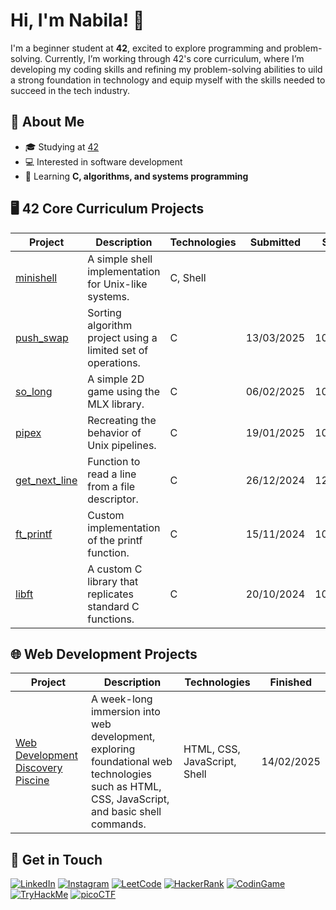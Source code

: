# Hi, I'm Nabila! 👋  
I'm a beginner student at **42**, excited to explore programming and problem-solving. Currently, I’m working through 42's core curriculum, where I’m developing my coding skills and refining my problem-solving abilities to uild a strong foundation in technology and equip myself with the skills needed to succeed in the tech industry.

##  📖  About Me  
- 🎓 Studying at [42](https://www.42.fr) 
- 💻 Interested in software development  
- 🌱 Learning **C, algorithms, and systems programming**  

##  🖥️  42 Core Curriculum Projects

| Project       | Description                                                | Technologies | Submitted  | Score     |
|--------------------|------------------------------------------------------------|--------------|----------------|-----------|
| [minishell](https://github.com/nabilac27/minishell)   | A simple shell implementation for Unix-like systems.      | C, Shell     |       |         |
| [push_swap](https://github.com/nabilac27/push_swap)   | Sorting algorithm project using a limited set of operations. | C            | 13/03/2025     | 100/125   |
| [so_long](https://github.com/nabilac27/so_long)       | A simple 2D game using the MLX library.                    | C            | 06/02/2025     | 100/125   |
| [pipex](https://github.com/nabilac27/pipex)           | Recreating the behavior of Unix pipelines.                 | C            | 19/01/2025     | 100/125   |
| [get_next_line](https://github.com/nabilac27/get_next_line) | Function to read a line from a file descriptor.           | C            | 26/12/2024     | 125/125   |
| [ft_printf](https://github.com/nabilac27/ft_printf)   | Custom implementation of the printf function.             | C            | 15/11/2024     | 100/125   |
| [libft](https://github.com/nabilac27/libft)           | A custom C library that replicates standard C functions.  | C            | 20/10/2024     | 100/125   |


##  🌐  Web Development Projects

| Project | Description | Technologies | Finished |
|--------------|-------------|--------------|---------------|
| [Web Development Discovery Piscine](https://github.com/nabilac27/42berlin_web_discovery_piscine) | A week-long immersion into web development, exploring foundational web technologies such as HTML, CSS, JavaScript, and basic shell commands. | HTML, CSS, JavaScript, Shell | 14/02/2025 |

## 📧 Get in Touch

[![LinkedIn](https://img.shields.io/badge/LinkedIn-black?logo=linkedin&logoColor=white&color=black&style=for-the-badge)](https://www.youtube.com/watch?v=dQw4w9WgXcQ)
[![Instagram](https://img.shields.io/badge/Instagram-black?logo=instagram&logoColor=white&color=black&style=for-the-badge)](https://www.youtube.com/watch?v=dQw4w9WgXcQ)
[![LeetCode](https://img.shields.io/badge/LeetCode-black?logo=leetcode&logoColor=white&color=black&style=for-the-badge)](https://www.youtube.com/watch?v=dQw4w9WgXcQ)
[![HackerRank](https://img.shields.io/badge/HackerRank-black?logo=hackerrank&logoColor=white&color=black&style=for-the-badge)](https://www.youtube.com/watch?v=dQw4w9WgXcQ)
[![CodinGame](https://img.shields.io/badge/CodinGame-black?logo=codingame&logoColor=white&color=black&style=for-the-badge)](https://www.youtube.com/watch?v=dQw4w9WgXcQ)
[![TryHackMe](https://img.shields.io/badge/TryHackMe-black?logo=tryhackme&logoColor=white&color=black&style=for-the-badge)](https://www.youtube.com/watch?v=dQw4w9WgXcQ)
[![picoCTF](https://img.shields.io/badge/picoCTF-black?logo=picoctf&logoColor=white&color=black&style=for-the-badge)](https://www.youtube.com/watch?v=dQw4w9WgXcQ)


<!--
**nabilac27/nabilac27** is a ✨ _special_ ✨ repository because its `README.md` (this file) appears on your GitHub profile.

Here are some ideas to get you started:

- 🔭 I’m currently working on ...
- 🌱 I’m currently learning ...
- 👯 I’m looking to collaborate on ...
- 🤔 I’m looking for help with ...
- 💬 Ask me about ...
- 📫 How to reach me: ...
- 😄 Pronouns: ...
- ⚡ Fun fact: ...
-->
